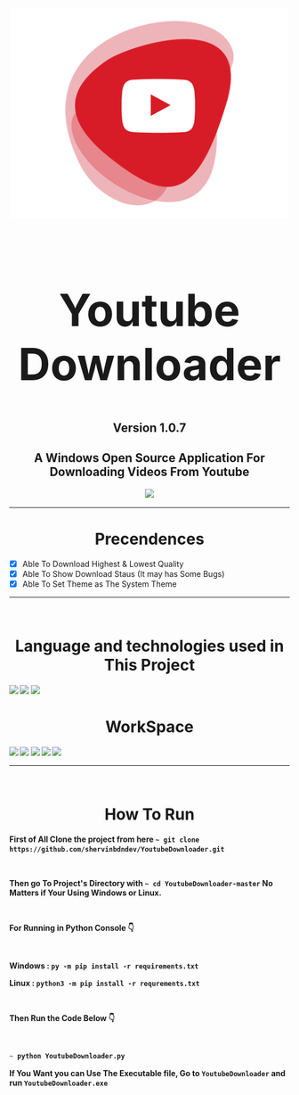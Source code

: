 <div align="center">
  <a href="https://github.com/shervinbdndev/CPUStatusChart">
    <img src="https://github.com/shervinbdndev/YoutubeDownloader/blob/master/src/images/logo%403x.png" alt="Logo" width="500">
  </a>
</div>
<h1 align='center' style="font-size:5rem"><b>Youtube Downloader</b></h1>
<h2 align='center'><b>Version 1.0.7</b></h2>
<h2 align='center'>
    A Windows Open Source Application For Downloading Videos From Youtube
</h2>
<div align='center'>
    <img src="https://github.com/shervinbdndev/YoutubeDownloader/blob/master/Preview/dl.gif"></img>
</div>
<hr>

<h1 align='center'><b>Precendences</b></h1>

- [x] Able To Download Highest & Lowest Quality
- [x] Able To Show Download Staus (It may has Some Bugs)
- [x] Able To Set Theme as The System Theme

<hr>
<br>
<h1 align='center'><b>Language and technologies used in This Project</h1>
<img src="https://img.shields.io/badge/Python-14354C?style=for-the-badge&logo=python&logoColor=white"></img>
<img src="https://img.shields.io/badge/Visual_Studio_Code-0078D4?style=for-the-badge&logo=visual%20studio%20code&logoColor=white"></img>
<img src="https://img.shields.io/badge/GitHub-100000?style=for-the-badge&logo=github&logoColor=white"></img>


<br>
<h1 align='center'><b>WorkSpace</h1>
<img src="https://img.shields.io/badge/Intel-Core_i5_10700K-0071C5?style=for-the-badge&logo=intel&logoColor=white"></img>
<img src="https://img.shields.io/badge/NVIDIA-RTX2060 OC-76B900?style=for-the-badge&logo=nvidia&logoColor=white"></img>
<img src="https://img.shields.io/badge/Windows-0078D6?style=for-the-badge&logo=windows&logoColor=white"></img>
<img src="https://img.shields.io/badge/Linux-FCC624?style=for-the-badge&logo=linux&logoColor=black"></img>
<img src="https://img.shields.io/badge/Ubuntu-E95420?style=for-the-badge&logo=ubuntu&logoColor=white"></img>
<hr>


<br>

<h1 align='center'><b>How To Run</b></h1>

First of All Clone the project from here  ``~ git clone https://github.com/shervinbdndev/YoutubeDownloader.git``

<br>

Then go To Project's Directory with  ``~ cd YoutubeDownloader-master`` No Matters if Your Using Windows or Linux.

<br>

For Running in Python Console 👇

<br>

Windows : `` py -m pip install -r requirements.txt ``

Linux : `` python3 -m pip install -r requrements.txt ``

<br>

Then Run the Code Below 👇

<br>

```py
~ python YoutubeDownloader.py
```

If You Want you can Use The Executable file, Go to `` YoutubeDownloader `` and run `` YoutubeDownloader.exe ``